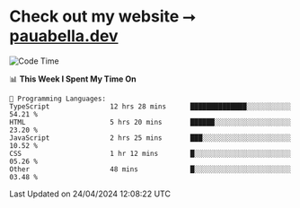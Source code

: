 # Check out my website ⭢ [pauabella.dev](https://pauabella.dev)

<!--START_SECTION:waka-->
![Code Time](http://img.shields.io/badge/Code%20Time-3%2C251%20hrs%2050%20mins-blue)

📊 **This Week I Spent My Time On** 

```text
💬 Programming Languages: 
TypeScript               12 hrs 28 mins      ██████████████░░░░░░░░░░░   54.21 % 
HTML                     5 hrs 20 mins       ██████░░░░░░░░░░░░░░░░░░░   23.20 % 
JavaScript               2 hrs 25 mins       ███░░░░░░░░░░░░░░░░░░░░░░   10.52 % 
CSS                      1 hr 12 mins        █░░░░░░░░░░░░░░░░░░░░░░░░   05.26 % 
Other                    48 mins             █░░░░░░░░░░░░░░░░░░░░░░░░   03.48 % 
```


 Last Updated on 24/04/2024 12:08:22 UTC
<!--END_SECTION:waka-->
